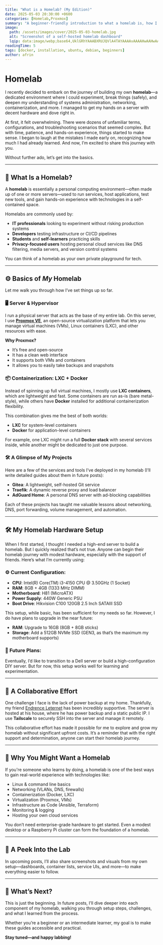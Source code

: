 ```yaml
---
title: "What is a Homelab? (My Edition)"
date: 2025-05-03 20:30:00 +0600
categories: [Homelab,Proxmox]
summary: "A beginner-friendly introduction to what a homelab is, how I built mine using Proxmox, LXC, and Docker, and why you might want to build one too."
image:
  path: /assets/images/cover/2025-05-03-homelab.jpg
  alt: "Screenshot of a self-hosted homelab dashboard"
  lqip: data:image/webp;base64,UklGRhYAAABXRUJQVlA4TAYAAAAvAAAAHwAAHwAAQUxQSAwAAAABAAAAAA==
readingTime: 5
tags: [docker, installation, ubuntu, debian, beginners]
author: afrin
---
```


# Homelab

I recently decided to embark on the journey of building my own **homelab**—a dedicated environment where I could experiment, break things (safely), and deepen my understanding of systems administration, networking, containerization, and more. I managed to get my hands on a server with decent hardware and dove right in.

At first, it felt overwhelming. There were dozens of unfamiliar terms, configurations, and troubleshooting scenarios that seemed complex. But with time, patience, and hands-on experience, things started to make sense. I began to laugh at the mistakes I made early on, recognizing how much I had already learned. And now, I’m excited to share this journey with you.

Without further ado, let’s get into the basics.

---

## 🧠 What Is a Homelab?

A **homelab** is essentially a personal computing environment—often made up of one or more servers—used to run services, host applications, test new tools, and gain hands-on experience with technologies in a self-contained space.

Homelabs are commonly used by:

- **IT professionals** looking to experiment without risking production systems  
- **Developers** testing infrastructure or CI/CD pipelines  
- **Students** and **self-learners** practicing skills  
- **Privacy-focused users** hosting personal cloud services like DNS filtering, media servers, and version control systems  

You can think of a homelab as your own private playground for tech.

---

## ⚙️ Basics of *My* Homelab

Let me walk you through how I’ve set things up so far.

### 🖥️ Server & Hypervisor

I run a physical server that acts as the base of my entire lab. On this server, I use **[Proxmox VE](https://www.proxmox.com/en/proxmox-ve)**, an open-source virtualization platform that lets you manage virtual machines (VMs), Linux containers (LXC), and other resources with ease.

**Why Proxmox?**
- It’s free and open-source  
- It has a clean web interface  
- It supports both VMs and containers  
- It allows you to easily take backups and snapshots  

### 📦 Containerization: LXC + Docker

Instead of spinning up full virtual machines, I mostly use **LXC containers**, which are lightweight and fast. Some containers are run as-is (bare metal-style), while others have **Docker** installed for additional containerization flexibility.

This combination gives me the best of both worlds:
- **LXC** for system-level containers  
- **Docker** for application-level containers  

For example, one LXC might run a full **Docker stack** with several services inside, while another might be dedicated to just one purpose.

### 🛠️ A Glimpse of My Projects

Here are a few of the services and tools I’ve deployed in my homelab (I’ll write detailed guides about them in future posts):

- **Gitea**: A lightweight, self-hosted Git service  
- **Traefik**: A dynamic reverse proxy and load balancer  
- **AdGuard Home**: A personal DNS server with ad-blocking capabilities  

Each of these projects has taught me valuable lessons about networking, DNS, port forwarding, volume management, and automation.

---

## 🛠️ My Homelab Hardware Setup

When I first started, I thought I needed a high-end server to build a homelab. But I quickly realized that’s not true. Anyone can begin their homelab journey with modest hardware, especially with the support of friends. Here’s what I’m currently using:

### ⚙️ Current Configuration:
- **CPU**: Intel(R) Core(TM) i3-4150 CPU @ 3.50GHz (1 Socket)  
- **RAM**: 8GB + 4GB (1333 MHz DIMM)  
- **Motherboard**: H81 (MicroATX)  
- **Power Supply**: 440W Generic PSU  
- **Boot Drive**: Hikvision C100 120GB 2.5 Inch SATAIII SSD  

This setup, while basic, has been sufficient for my needs so far. However, I do have plans to upgrade in the near future:
- **RAM**: Upgrade to 16GB (8GB + 8GB sticks)  
- **Storage**: Add a 512GB NVMe SSD (GEN3, as that’s the maximum my motherboard supports)  

### 🔮 Future Plans:
Eventually, I’d like to transition to a Dell server or build a high-configuration DIY server. But for now, this setup works well for learning and experimentation.

---

## 🤝 A Collaborative Effort

One challenge I face is the lack of power backup at my home. Thankfully, my friend [Endrence Leternet](https://endrence.link) has been incredibly supportive. The server is hosted at his house, where he has power backup and a static public IP. I use **Tailscale** to securely SSH into the server and manage it remotely.

This collaborative effort has made it possible for me to explore and grow my homelab without significant upfront costs. It’s a reminder that with the right support and determination, anyone can start their homelab journey.

---

## 🧭 Why You Might Want a Homelab

If you're someone who learns by doing, a homelab is one of the best ways to gain real-world experience with technologies like:

- Linux & command line basics  
- Networking (VLANs, DNS, firewalls)  
- Containerization (Docker, LXC)  
- Virtualization (Proxmox, VMs)  
- Infrastructure as Code (Ansible, Terraform)  
- Monitoring & logging  
- Hosting your own cloud services  

You don’t need enterprise-grade hardware to get started. Even a modest desktop or a Raspberry Pi cluster can form the foundation of a homelab.

---

## 📸 A Peek Into the Lab

In upcoming posts, I’ll also share screenshots and visuals from my own setup—dashboards, container lists, service UIs, and more—to make everything easier to follow.

---

## 🚀 What’s Next?

This is just the beginning. In future posts, I’ll dive deeper into each component of my homelab, walking you through setup steps, challenges, and what I learned from the process.

Whether you’re a beginner or an intermediate learner, my goal is to make these guides accessible and practical.

**Stay tuned—and happy labbing!**
